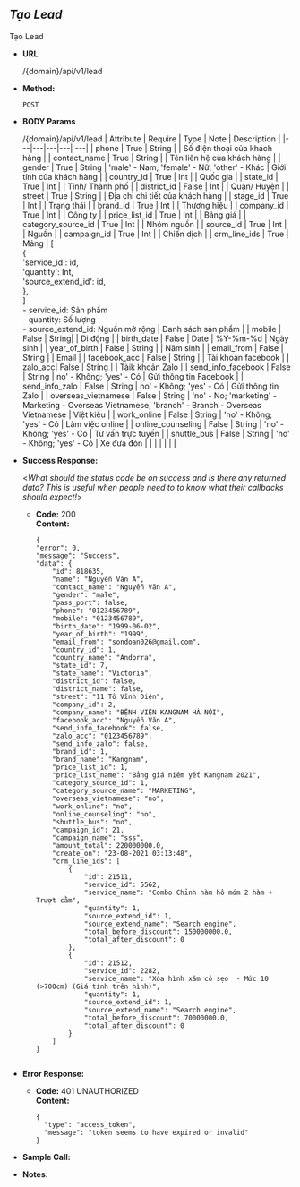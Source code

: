 ***Tạo Lead***
----
 Tạo Lead

* **URL**

  /{domain}/api/v1/lead

* **Method:**
  
  `POST`
  
*  **BODY Params**

   /{domain}/api/v1/lead
    | Attribute  | Require  | Type  | Note | Description |
    |---|---|---|---| ---|
    | phone | True  | String  | | Số điện thoại của khách hàng |
    | contact_name | True | String | | Tên liên hệ của khách hàng |
    | gender | True | String | 'male' - Nam; 'female' - Nữ; 'other' - Khác | Giới tính của khách hàng |
    | country_id | True | Int | | Quốc gia |
    | state_id | True | Int | | Tỉnh/ Thành phố |
    | district_id | False | Int | | Quận/ Huyện |
    | street | True | String | | Địa chỉ chi tiết của khách hàng |
    | stage_id | True | Int | | Trạng thái |
    | brand_id | True | Int | | Thương hiệu |
    | company_id | True | Int | | Công ty |
    | price_list_id | True | Int | | Bảng giá |
    | category_source_id | True | Int | | Nhóm nguồn |
    | source_id | True | Int | | Nguồn |
    | campaign_id | True | Int | | Chiến dịch | 
    | crm_line_ids | True | Mảng | [ <br/> { <br/> 'service_id': id, <br/> 'quantity': Int, <br/> 'source_extend_id': id, <br/> }, <br/> ] <br/> - service_id: Sản phẩm <br/>- quantity: Số lượng <br/>- source_extend_id: Nguồn mở rộng  | Danh sách sản phẩm |
    | mobile | False | String| | Di động |
    | birth_date | False | Date | %Y-%m-%d | Ngày sinh |
    | year_of_birth | False | String | | Năm sinh |
    | email_from | False | String | | Email |
    | facebook_acc | False | String | | Tài khoản facebook |
    | zalo_acc| False | String | | Tàik khoản Zalo |
    | send_info_facebook | False | String | no' - Không; 'yes' - Có | Gửi thông tin Facebook |
    | send_info_zalo | False | String | no' - Không; 'yes' - Có | Gửi thông tin Zalo |
    | overseas_vietnamese | False | String | 'no' - No; 'marketing' - Marketing - Overseas Vietnamese; 'branch' - Branch - Overseas Vietnamese | Việt kiều |
    | work_online | False | String | 'no' - Không; 'yes' - Có | Làm việc online |
    | online_counseling | False | String | 'no' - Không; 'yes' - Có | Tư vấn trực tuyến |
    | shuttle_bus | False | String | 'no' - Không; 'yes' - Có | Xe đưa đón |
    |   |   |   |   |   |

* **Success Response:**
  
  <_What should the status code be on success and is there any returned data? This is useful when people need to to know what their callbacks should expect!_>

  * **Code:** 200 <br />
    **Content:** 
    ```buildoutcfg 
    {
    "error": 0,
    "message": "Success",
    "data": {
        "id": 818635,
        "name": "Nguyễn Văn A",
        "contact_name": "Nguyễn Văn A",
        "gender": "male",
        "pass_port": false,
        "phone": "0123456789",
        "mobile": "0123456789",
        "birth_date": "1999-06-02",
        "year_of_birth": "1999",
        "email_from": "sondoan026@gmail.com",
        "country_id": 1,
        "country_name": "Andorra",
        "state_id": 7,
        "state_name": "Victoria",
        "district_id": false,
        "district_name": false,
        "street": "11 Tô Vĩnh Diện",
        "company_id": 2,
        "company_name": "BỆNH VIỆN KANGNAM HÀ NỘI",
        "facebook_acc": "Nguyễn Văn A",
        "send_info_facebook": false,
        "zalo_acc": "0123456789",
        "send_info_zalo": false,
        "brand_id": 1,
        "brand_name": "Kangnam",
        "price_list_id": 1,
        "price_list_name": "Bảng giá niêm yết Kangnam 2021",
        "category_source_id": 1,
        "category_source_name": "MARKETING",
        "overseas_vietnamese": "no",
        "work_online": "no",
        "online_counseling": "no",
        "shuttle_bus": "no",
        "campaign_id": 21,
        "campaign_name": "sss",
        "amount_total": 220000000.0,
        "create_on": "23-08-2021 03:13:48",
        "crm_line_ids": [
            {
                "id": 21511,
                "service_id": 5562,
                "service_name": "Combo Chỉnh hàm hô móm 2 hàm + Trượt cằm",
                "quantity": 1,
                "source_extend_id": 1,
                "source_extend_name": "Search engine",
                "total_before_discount": 150000000.0,
                "total_after_discount": 0
            },
            {
                "id": 21512,
                "service_id": 2282,
                "service_name": "Xóa hình xăm có sẹo  - Mức 10 (>700cm) (Giá tính trên hình)",
                "quantity": 1,
                "source_extend_id": 1,
                "source_extend_name": "Search engine",
                "total_before_discount": 70000000.0,
                "total_after_discount": 0
            }
        ]
    }
 
* **Error Response:**

  * **Code:** 401 UNAUTHORIZED <br />
    **Content:** 
    ```
    {
      "type": "access_token",
      "message": "token seems to have expired or invalid"
    }

    ```

* **Sample Call:**


* **Notes:**

